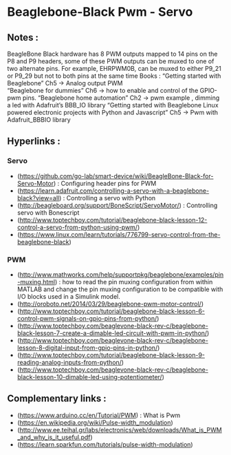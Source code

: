 # Beaglebone-Black Pwm - Servo

## Notes :
BeagleBone Black hardware has 8 PWM outputs mapped to 14 pins on the P8 and P9 headers, some of these PWM outputs can be muxed to one of two alternate pins. For example, EHRPWM0B, can be muxed to either P9_21 or P9_29 but not to both pins at the same time 
Books : 
“Getting started with Beaglebone” Ch5 → Analog output PWM   
“Beaglebone for dummies” Ch6 →  how to enable and control of the GPIO-pwm pins. 
“Beaglebone home automation” Ch2 → pwm example , dimming a led with Adafruit’s BBB_IO library 
“Getting started with Beaglebone Linux powered electronic projects with Python and Javascript” Ch5 →  Pwm with Adafruit_BBBIO library 

## Hyperlinks : 

### Servo 
* (https://github.com/go-lab/smart-device/wiki/BeagleBone-Black-for-Servo-Motor) : Configuring header pins for PWM
* (https://learn.adafruit.com/controlling-a-servo-with-a-beaglebone-black?view=all) : Controlling a servo with Python
* (http://beagleboard.org/support/BoneScript/ServoMotor/) : Controlling servo with Bonescript
* (http://www.toptechboy.com/tutorial/beaglebone-black-lesson-12-control-a-servo-from-python-using-pwm/)
* (https://www.linux.com/learn/tutorials/776799-servo-control-from-the-beaglebone-black)

### PWM
* (http://www.mathworks.com/help/supportpkg/beaglebone/examples/pin-muxing.html) : how to read the pin muxing configuration from within MATLAB and change the pin muxing configuration to be compatible with I/O blocks used in a Simulink model.
* (http://oroboto.net/2014/03/29/beaglebone-pwm-motor-control/) 
* (http://www.toptechboy.com/tutorial/beaglebone-black-lesson-6-control-pwm-signals-on-gpio-pins-from-python/)
* (http://www.toptechboy.com/beaglevone-black-rev-c/beaglebone-black-lesson-7-create-a-dimable-led-circuit-with-pwm-in-python/)
* (http://www.toptechboy.com/beaglevone-black-rev-c/beaglebone-lesson-8-digital-input-from-gpio-pins-in-python/) 
* (http://www.toptechboy.com/tutorial/beaglebone-black-lesson-9-reading-analog-inputs-from-python/) 
* (http://www.toptechboy.com/beaglevone-black-rev-c/beaglebone-black-lesson-10-dimable-led-using-potentiometer/)


## Complementary links :
* (https://www.arduino.cc/en/Tutorial/PWM) : What is Pwm
* (https://en.wikipedia.org/wiki/Pulse-width_modulation) 
* (http://www.ee.teihal.gr/labs/electronics/web/downloads/What_is_PWM_and_why_is_it_useful.pdf)
* (https://learn.sparkfun.com/tutorials/pulse-width-modulation) 


